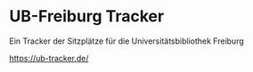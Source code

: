 # UB-Freiburg Tracker

Ein Tracker der Sitzplätze für die Universitätsbibliothek Freiburg

https://ub-tracker.de/
